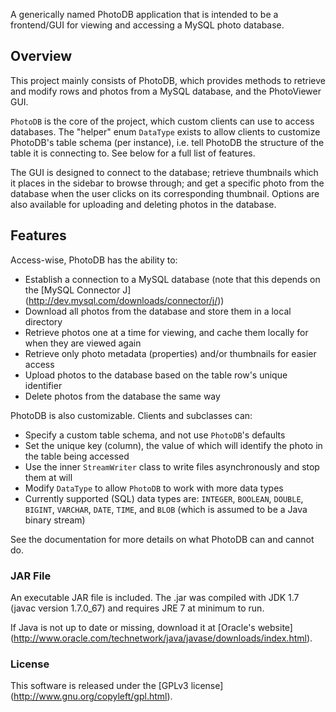 A generically named PhotoDB application that is intended to be a frontend/GUI
for viewing and accessing a MySQL photo database.

## Overview

This project mainly consists of PhotoDB, which provides methods to retrieve
and modify rows and photos from a MySQL database, and the PhotoViewer GUI.

`PhotoDB` is the core of the project, which custom clients can use to access
databases. The "helper" enum `DataType` exists to allow clients to customize
PhotoDB's table schema (per instance), i.e. tell PhotoDB the structure of the
table it is connecting to. See below for a full list of features.

The GUI is designed to connect to the database; retrieve thumbnails which it
places in the sidebar to browse through; and get a specific photo from the
database when the user clicks on its corresponding thumbnail. Options are also
available for uploading and deleting photos in the database.

## Features

Access-wise, PhotoDB has the ability to:

* Establish a connection to a MySQL database (note that
this depends on the [MySQL Connector J] (http://dev.mysql.com/downloads/connector/j/))
* Download all photos from the database and store them in a local directory
* Retrieve photos one at a time for viewing, and cache them locally for when
they are viewed again
* Retrieve only photo metadata (properties) and/or thumbnails for easier access
* Upload photos to the database based on the table row's unique identifier
* Delete photos from the database the same way

PhotoDB is also customizable. Clients and subclasses can:

* Specify a custom table schema, and not use `PhotoDB`'s defaults
* Set the unique key (column), the value of which will identify the photo in
the table being accessed
* Use the inner `StreamWriter` class to write files asynchronously and stop
them at will
* Modify `DataType` to allow `PhotoDB` to work with more data types
* Currently supported (SQL) data types are: `INTEGER`, `BOOLEAN`, `DOUBLE`,
`BIGINT`, `VARCHAR`, `DATE`, `TIME`, and `BLOB` (which is assumed to be a Java
binary stream)

See the documentation for more details on what PhotoDB can and cannot do.

### JAR File

An executable JAR file is included. The .jar was compiled with JDK 1.7
(javac version 1.7.0_67) and requires JRE 7 at minimum to run. 

If Java is not up to date or missing, download it at [Oracle's website] (http://www.oracle.com/technetwork/java/javase/downloads/index.html).

### License

This software is released under the [GPLv3 license] (http://www.gnu.org/copyleft/gpl.html).